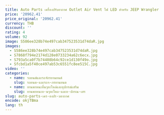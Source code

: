 ```yaml
---
title: Auto Parts เครื่องปรับอากาศ Outlet Air Vent ไฟ LED สําหรับ JEEP Wrangler JK 2011-2017 อุปกรณ์เสริม Maiker Off Road
price: '20962.41'
price_original: '20962.41'
currency: THB
discount: ''
rating: 4
volume: 92
image: S586ee328b74e497cab347523531d74daR.jpg
images:
  - S586ee328b74e497cab347523531d74daR.jpg
  - S7868f794e2174d128e0733234a62c6ecx.jpg
  - S793a5ca0f7b74408b64c92ce1d130f49o.jpg
  - Sfcbd1a5f40ce497ab53c6551fc8ee515C.jpg
video: ''
categories:
  - name: รถยนต์และรถจักรยานยนต์
    slug: รถยนต-และรถจ-กรยานยนต
  - name: ยานพาหนะอื่นๆอะไหล่และอุปกรณ์เสริม
    slug: ยานพาหนะอ-นๆอะไหล-และอ-ปกรณ-เสร
slug: auto-parts-เคร-องปร-บอากาศ
encode: okjTBma
lang: th
---
```

  